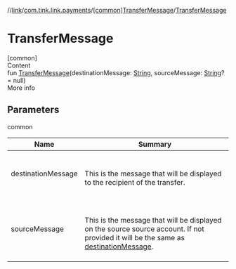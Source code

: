 //[link](../../index.md)/[com.tink.link.payments](../index.md)/[[common]TransferMessage](index.md)/[TransferMessage](-transfer-message.md)



# TransferMessage  
[common]  
Content  
fun [TransferMessage](-transfer-message.md)(destinationMessage: [String](https://kotlinlang.org/api/latest/jvm/stdlib/kotlin/-string/index.html), sourceMessage: [String](https://kotlinlang.org/api/latest/jvm/stdlib/kotlin/-string/index.html)? = null)  
More info  


## Parameters  
  
common  
  
|  Name|  Summary| 
|---|---|
| <a name="com.tink.link.payments/TransferMessage/TransferMessage/#kotlin.String#kotlin.String?/PointingToDeclaration/"></a>destinationMessage| <a name="com.tink.link.payments/TransferMessage/TransferMessage/#kotlin.String#kotlin.String?/PointingToDeclaration/"></a><br><br>This is the message that will be displayed to the recipient of the transfer.<br><br>
| <a name="com.tink.link.payments/TransferMessage/TransferMessage/#kotlin.String#kotlin.String?/PointingToDeclaration/"></a>sourceMessage| <a name="com.tink.link.payments/TransferMessage/TransferMessage/#kotlin.String#kotlin.String?/PointingToDeclaration/"></a><br><br>This is the message that will be displayed on the source source account. If not provided it will be the same as [destinationMessage](destination-message.md).<br><br>
  
  



